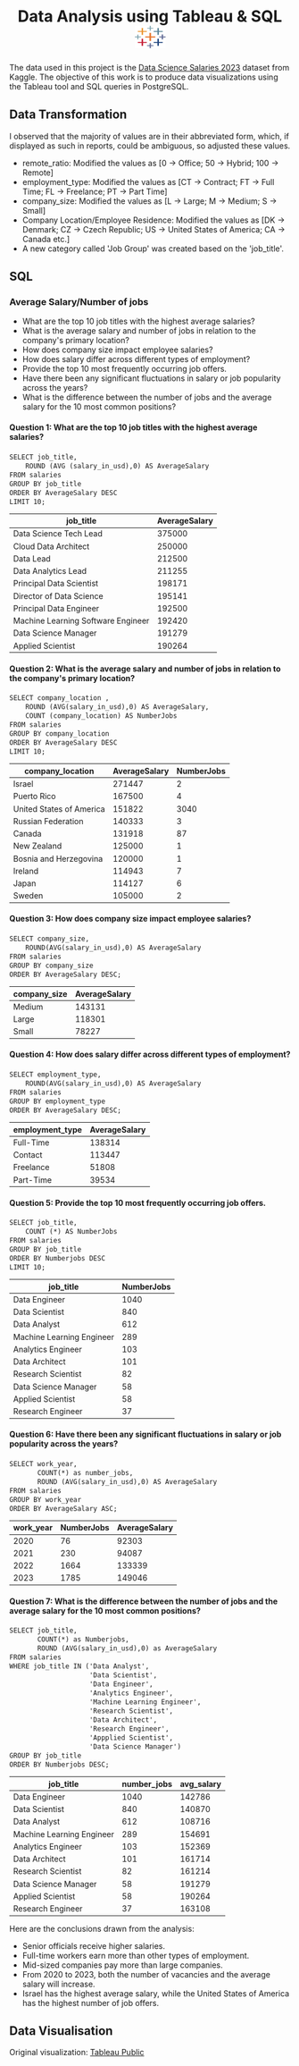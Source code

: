 <h1 align="center">Data Analysis using Tableau & SQL <a href="https://public.tableau.com/app/profile/valentyna.kucheriava/vizzes" target="_blank" rel="noreferrer"> <img src="https://raw.githubusercontent.com/mrankitgupta/mrankitgupta/a768d6bf0a001f03327578ae12f8867e4056cbaf/tableau-software.svg" alt="tableau" width="55" height="40"/> </a> </h1>

The data used in this project is the [Data Science Salaries 2023](https://www.kaggle.com/datasets/arnabchaki/data-science-salaries-2023/data) dataset from Kaggle. The objective of this work is to produce data visualizations using the Tableau tool and SQL queries in PostgreSQL.

## Data Transformation
I observed that the majority of values are in their abbreviated form, which, if displayed as such in reports, could be ambiguous, so adjusted these values.
* remote_ratio: Modified the values as [0 -> Office; 50 -> Hybrid; 100 -> Remote]
* employment_type: Modified the values as [CT -> Contract; FT -> Full Time; FL -> Freelance; PT -> Part Time]
* company_size: Modified the values as [L -> Large; M -> Medium; S -> Small]
* Company Location/Employee Residence: Modified the values as [DK -> Denmark; CZ -> Czech Republic; US -> United States of America; CA -> Canada etc.]
* A new category called 'Job Group' was created based on the 'job_title'.
## SQL
### Average Salary/Number of jobs
* What are the top 10 job titles with the highest average salaries?
* What is the average salary and number of jobs in relation to the company's primary location?
* How does company size impact employee salaries?
* How does salary differ across different types of employment?
* Provide the top 10 most frequently occurring job offers.
* Have there been any significant fluctuations in salary or job popularity across the years?
* What is the difference between the number of jobs and the average salary for the 10 most common positions?
#### Question 1: What are the top 10 job titles with the highest average salaries?
```
SELECT job_title,
	ROUND (AVG (salary_in_usd),0) AS AverageSalary
FROM salaries
GROUP BY job_title 
ORDER BY AverageSalary DESC
LIMIT 10;
```
| job_title  | AverageSalary |
| -----------------------------------| ----------------|
|Data Science Tech Lead	         |375000
|Cloud Data Architect	         |250000
|Data Lead	                       |212500
|Data Analytics Lead	                |211255
|Principal Data Scientist	         |198171
|Director of Data Science	         |195141
|Principal Data Engineer	         |192500
|Machine Learning Software Engineer  |192420
|Data Science Manager	         |191279
|Applied Scientist	                |190264

#### Question 2: What is the average salary and number of jobs in relation to the company's primary location?
```
SELECT company_location , 
	ROUND (AVG(salary_in_usd),0) AS AverageSalary,
	COUNT (company_location) AS NumberJobs
FROM salaries
GROUP BY company_location
ORDER BY AverageSalary DESC
LIMIT 10; 
```
| company_location | AverageSalary | NumberJobs| 
| -----------------------------------| ----------------|-----|
| Israel                  | 271447     | 2    
| Puerto Rico             | 167500     | 4    
| United States of America| 151822     | 3040 
| Russian Federation      | 140333     | 3    
| Canada                  | 131918     | 87   
| New Zealand             | 125000     | 1    
| Bosnia and Herzegovina  | 120000     | 1    
| Ireland                 | 114943     | 7    
| Japan                   | 114127     | 6    
| Sweden                  | 105000     | 2    

#### Question 3: How does company size impact employee salaries?
```
SELECT company_size,
	ROUND(AVG(salary_in_usd),0) AS AverageSalary
FROM salaries
GROUP BY company_size
ORDER BY AverageSalary DESC; 
```
| company_size  | AverageSalary |
| -----------------------------------| ----------------|
|Medium       |143131
|Large	       |118301
|Small	       |78227


#### Question 4: How does salary differ across different types of employment?
```
SELECT employment_type,
	ROUND(AVG(salary_in_usd),0) AS AverageSalary
FROM salaries
GROUP BY employment_type
ORDER BY AverageSalary DESC; 
```
| employment_type  | AverageSalary |
| -----------------------------------| ----------------|
|Full-Time	|138314
|Contact	|113447
|Freelance	|51808
|Part-Time	|39534

#### Question 5: Provide the top 10 most frequently occurring job offers.
```
SELECT job_title,
	COUNT (*) AS NumberJobs
FROM salaries
GROUP BY job_title
ORDER BY Numberjobs DESC
LIMIT 10;
```
|job_title| NumberJobs |
| --------------------| ----------------|
|Data Engineer	|1040
|Data Scientist	|840
|Data Analyst	|612
|Machine Learning Engineer	|289
|Analytics Engineer	|103
|Data Architect	|101
|Research Scientist	|82
|Data Science Manager	|58
|Applied Scientist	|58
|Research Engineer	|37


#### Question 6: Have there been any significant fluctuations in salary or job popularity across the years?
```
SELECT work_year, 
       COUNT(*) as number_jobs,
       ROUND (AVG(salary_in_usd),0) AS AverageSalary
FROM salaries
GROUP BY work_year
ORDER BY AverageSalary ASC;
```
|work_year| NumberJobs | AverageSalary
| -----------------------------------| ----------------| ----------------|
|2020	|76	|92303
|2021	|230	|94087
|2022	|1664	|133339
|2023	|1785	|149046

#### Question 7: What is the difference between the number of jobs and the average salary for the 10 most common positions?  
```
SELECT job_title,
       COUNT(*) as Numberjobs,
       ROUND (AVG(salary_in_usd),0) as AverageSalary
FROM salaries
WHERE job_title IN ('Data Analyst', 
                    'Data Scientist', 
                    'Data Engineer',
                    'Analytics Engineer',
                    'Machine Learning Engineer', 
                    'Research Scientist', 
                    'Data Architect', 
                    'Research Engineer', 
                    'Appplied Scientist', 
                    'Data Science Manager')
GROUP BY job_title
ORDER BY Numberjobs DESC;
```

| job_title  | number_jobs | avg_salary |
| ------------------------- | --------- | ---------------|
| Data Engineer             | 1040      | 142786         |
| Data Scientist            | 840       | 140870         |
| Data Analyst              | 612       | 108716         |
| Machine Learning Engineer | 289       | 154691         |
| Analytics Engineer        | 103       | 152369         |
| Data Architect            | 101       | 161714         |
| Research Scientist        | 82        | 161214         |
| Data Science Manager      | 58        | 191279         |
| Applied Scientist         | 58        | 190264         |
| Research Engineer         | 37        | 163108         |


Here are the conclusions drawn from the analysis:
* Senior officials receive higher salaries.
* Full-time workers earn more than other types of employment.
* Mid-sized companies pay more than large companies.
* From 2020 to 2023, both the number of vacancies and the average salary will increase.
* Israel has the highest average salary, while the United States of America has the highest number of job offers.

## Data Visualisation 

Original visualization: [Tableau Public](https://public.tableau.com/app/profile/valentyna.kucheriava/vizzes) 



